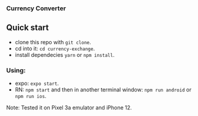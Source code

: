 ### Currency Converter

## Quick start
* clone this repo with `git clone`.
*  cd into it: `cd currency-exchange`.
*   install dependecies `yarn` or `npm install`.

### Using:
* expo: `expo start`.
* RN: `npm start` and then in another terminal window: `npm run android` or `npm run ios`.

Note: Tested it on Pixel 3a emulator and iPhone 12.
